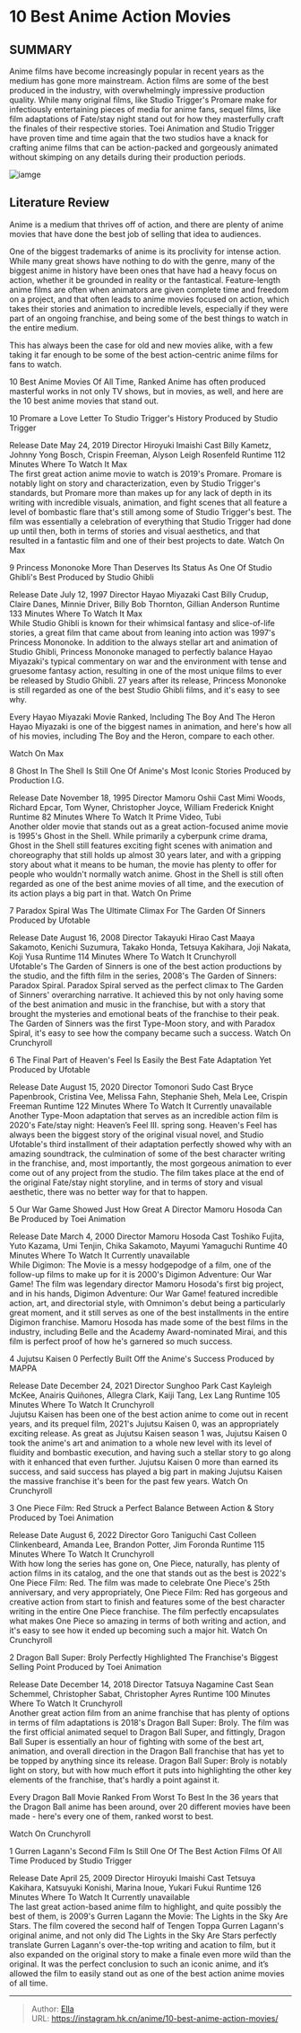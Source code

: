 # 10 Best Anime Action Movies


## SUMMARY 


 Anime films have become increasingly popular in recent years as the medium has gone more mainstream. Action films are some of the best produced in the industry, with overwhelmingly impressive production quality. 
 While many original films, like Studio Trigger&#39;s 
Promare
 make for infectiously entertaining pieces of media for anime fans, sequel films, like film adaptations of 
Fate/stay night
 stand out for how they masterfully craft the finales of their respective stories. 
 Toei Animation and Studio Trigger have proven time and time again that the two studios have a knack for crafting anime films that can be action-packed and gorgeously animated without skimping on any details during their production periods. 

![iamge](https://static1.srcdn.com/wordpress/wp-content/uploads/2024/01/a-collag-style-image-featuring-stills-from-princess-mononoke-the-second-gurren-lagaan-film-and-sakura-from-fatestay-night-heaven-s-feel-3.jpg)

## Literature Review

Anime is a medium that thrives off of action, and there are plenty of anime movies that have done the best job of selling that idea to audiences.




One of the biggest trademarks of anime is its proclivity for intense action. While many great shows have nothing to do with the genre, many of the biggest anime in history have been ones that have had a heavy focus on action, whether it be grounded in reality or the fantastical.
Feature-length anime films are often when animators are given complete time and freedom on a project, and that often leads to anime movies focused on action, which takes their stories and animation to incredible levels, especially if they were part of an ongoing franchise, and being some of the best things to watch in the entire medium.
        

This has always been the case for old and new movies alike, with a few taking it far enough to be some of the best action-centric anime films for fans to watch.
            
 
 10 Best Anime Movies Of All Time, Ranked 
Anime has often produced masterful works in not only TV shows, but in movies, as well, and here are the 10 best anime movies that stand out.












 








 10  Promare a Love Letter To Studio Trigger&#39;s History 
Produced by Studio Trigger
        

 Release Date  May 24, 2019   Director  Hiroyuki Imaishi   Cast  Billy Kametz, Johnny Yong Bosch, Crispin Freeman, Alyson Leigh Rosenfeld   Runtime  112 Minutes   Where To Watch It  Max    
The first great action anime movie to watch is 2019&#39;s Promare. Promare is notably light on story and characterization, even by Studio Trigger&#39;s standards, but Promare more than makes up for any lack of depth in its writing with incredible visuals, animation, and fight scenes that all feature a level of bombastic flare that&#39;s still among some of Studio Trigger&#39;s best. The film was essentially a celebration of everything that Studio Trigger had done up until then, both in terms of stories and visual aesthetics, and that resulted in a fantastic film and one of their best projects to date.
Watch On Max





 9  Princess Mononoke More Than Deserves Its Status As One Of Studio Ghibli&#39;s Best 
Produced by Studio Ghibli
        

 Release Date  July 12, 1997   Director  Hayao Miyazaki   Cast  Billy Crudup, Claire Danes, Minnie Driver, Billy Bob Thornton, Gillian Anderson   Runtime  133 Minutes   Where To Watch It  Max    
While Studio Ghibli is known for their whimsical fantasy and slice-of-life stories, a great film that came about from leaning into action was 1997&#39;s Princess Mononoke. In addition to the always stellar art and animation of Studio Ghibli, Princess Mononoke managed to perfectly balance Hayao Miyazaki&#39;s typical commentary on war and the environment with tense and gruesome fantasy action, resulting in one of the most unique films to ever be released by Studio Ghibli. 27 years after its release, Princess Mononoke is still regarded as one of the best Studio Ghibli films, and it&#39;s easy to see why.
            
 
 Every Hayao Miyazaki Movie Ranked, Including The Boy And The Heron 
Hayao Miyazaki is one of the biggest names in animation, and here&#39;s how all of his movies, including The Boy and the Heron, compare to each other.



Watch On Max





 8  Ghost In The Shell Is Still One Of Anime&#39;s Most Iconic Stories 
Produced by Production I.G.
        

 Release Date  November 18, 1995   Director  Mamoru Oshii   Cast  Mimi Woods, Richard Epcar, Tom Wyner, Christopher Joyce, William Frederick Knight   Runtime  82 Minutes   Where To Watch It  Prime Video, Tubi    
Another older movie that stands out as a great action-focused anime movie is 1995&#39;s Ghost in the Shell. While primarily a cyberpunk crime drama, Ghost in the Shell still features exciting fight scenes with animation and choreography that still holds up almost 30 years later, and with a gripping story about what it means to be human, the movie has plenty to offer for people who wouldn&#39;t normally watch anime. Ghost in the Shell is still often regarded as one of the best anime movies of all time, and the execution of its action plays a big part in that.
Watch On Prime





 7  Paradox Spiral Was The Ultimate Climax For The Garden Of Sinners 
Produced by Ufotable
        

 Release Date  August 16, 2008   Director  Takayuki Hirao   Cast  Maaya Sakamoto, Kenichi Suzumura, Takako Honda, Tetsuya Kakihara, Joji Nakata, Koji Yusa   Runtime  114 Minutes   Where To Watch It  Crunchyroll    
Ufotable&#39;s The Garden of Sinners is one of the best action productions by the studio, and the fifth film in the series, 2008&#39;s The Garden of Sinners: Paradox Spiral. Paradox Spiral served as the perfect climax to The Garden of Sinners&#39; overarching narrative. It achieved this by not only having some of the best animation and music in the franchise, but with a story that brought the mysteries and emotional beats of the franchise to their peak. The Garden of Sinners was the first Type-Moon story, and with Paradox Spiral, it&#39;s easy to see how the company became such a success.
Watch On Crunchyroll





 6  The Final Part of Heaven&#39;s Feel Is Easily the Best Fate Adaptation Yet 
Produced by Ufotable


 







 Release Date  August 15, 2020   Director  Tomonori Sudo   Cast  Bryce Papenbrook, Cristina Vee, Melissa Fahn, Stephanie Sheh, Mela Lee, Crispin Freeman   Runtime  122 Minutes   Where To Watch It  Currently unavailable    
Another Type-Moon adaptation that serves as an incredible action film is 2020&#39;s Fate/stay night: Heaven’s Feel III. spring song. Heaven&#39;s Feel has always been the biggest story of the original visual novel, and Studio Ufotable&#39;s third installment of their adaptation perfectly showed why with an amazing soundtrack, the culmination of some of the best character writing in the franchise, and, most importantly, the most gorgeous animation to ever come out of any project from the studio. The film takes place at the end of the original Fate/stay night storyline, and in terms of story and visual aesthetic, there was no better way for that to happen.





 5  Our War Game Showed Just How Great A Director Mamoru Hosoda Can Be 
Produced by Toei Animation
        

 Release Date  March 4, 2000   Director  Mamoru Hosoda   Cast  Toshiko Fujita, Yuto Kazama, Umi Tenjin, Chika Sakamoto, Mayumi Yamaguchi   Runtime  40 Minutes   Where To Watch It  Currently unavailable    
While Digimon: The Movie is a messy hodgepodge of a film, one of the follow-up films to make up for it is 2000&#39;s Digimon Adventure: Our War Game! The film was legendary director Mamoru Hosoda&#39;s first big project, and in his hands, Digimon Adventure: Our War Game! featured incredible action, art, and directorial style, with Omnimon&#39;s debut being a particularly great moment, and it still serves as one of the best installments in the entire Digimon franchise. Mamoru Hosoda has made some of the best films in the industry, including Belle and the Academy Award-nominated Mirai, and this film is perfect proof of how he&#39;s garnered so much success.





 4  Jujutsu Kaisen 0 Perfectly Built Off the Anime&#39;s Success 
Produced by MAPPA


 







 Release Date  December 24, 2021   Director  Sunghoo Park   Cast  Kayleigh McKee, Anairis Quiñones, Allegra Clark, Kaiji Tang, Lex Lang   Runtime  105 Minutes   Where To Watch It  Crunchyroll    
Jujutsu Kaisen has been one of the best action anime to come out in recent years, and its prequel film, 2021&#39;s Jujutsu Kaisen 0, was an appropriately exciting release. As great as Jujutsu Kaisen season 1 was, Jujutsu Kaisen 0 took the anime&#39;s art and animation to a whole new level with its level of fluidity and bombastic execution, and having such a stellar story to go along with it enhanced that even further. Jujutsu Kaisen 0 more than earned its success, and said success has played a big part in making Jujutsu Kaisen the massive franchise it&#39;s been for the past few years.
Watch On Crunchyroll





 3  One Piece Film: Red Struck a Perfect Balance Between Action &amp; Story 
Produced by Toei Animation
        

 Release Date  August 6, 2022   Director  Goro Taniguchi   Cast  Colleen Clinkenbeard, Amanda Lee, Brandon Potter, Jim Foronda   Runtime  115 Minutes   Where To Watch It  Crunchyroll    
With how long the series has gone on, One Piece, naturally, has plenty of action films in its catalog, and the one that stands out as the best is 2022&#39;s One Piece Film: Red. The film was made to celebrate One Piece&#39;s 25th anniversary, and very appropriately, One Piece Film: Red has gorgeous and creative action from start to finish and features some of the best character writing in the entire One Piece franchise. The film perfectly encapsulates what makes One Piece so amazing in terms of both writing and action, and it&#39;s easy to see how it ended up becoming such a major hit.
Watch On Crunchyroll





 2  Dragon Ball Super: Broly Perfectly Highlighted The Franchise&#39;s Biggest Selling Point 
Produced by Toei Animation
        

 Release Date  December 14, 2018   Director  Tatsuya Nagamine   Cast  Sean Schemmel, Christopher Sabat, Christopher Ayres   Runtime  100 Minutes   Where To Watch It  Crunchyroll    
Another great action film from an anime franchise that has plenty of options in terms of film adaptations is 2018&#39;s Dragon Ball Super: Broly. The film was the first official animated sequel to Dragon Ball Super, and fittingly, Dragon Ball Super is essentially an hour of fighting with some of the best art, animation, and overall direction in the Dragon Ball franchise that has yet to be topped by anything since its release. Dragon Ball Super: Broly is notably light on story, but with how much effort it puts into highlighting the other key elements of the franchise, that&#39;s hardly a point against it.
            
 
 Every Dragon Ball Movie Ranked From Worst To Best 
In the 36 years that the Dragon Ball anime has been around, over 20 different movies have been made - here&#39;s every one of them, ranked worst to best.



Watch On Crunchyroll





 1  Gurren Lagann&#39;s Second Film Is Still One Of The Best Action Films Of All Time 
Produced by Studio Trigger


 







 Release Date  April 25, 2009   Director  Hiroyuki Imaishi   Cast  Tetsuya Kakihara, Katsuyuki Konishi, Marina Inoue, Yukari Fukui   Runtime  126 Minutes   Where To Watch It  Currently unavailable    
The last great action-based anime film to highlight, and quite possibly the best of them, is 2009&#39;s Gurren Lagann the Movie: The Lights in the Sky Are Stars. The film covered the second half of Tengen Toppa Gurren Lagann&#39;s original anime, and not only did The Lights in the Sky Are Stars perfectly translate Gurren Lagann&#39;s over-the-top writing and acation to film, but it also expanded on the original story to make a finale even more wild than the original. It was the perfect conclusion to such an iconic anime, and it’s allowed the film to easily stand out as one of the best action anime movies of all time.  


---

> Author: [Ella](https://instagram.hk.cn/)  
> URL: https://instagram.hk.cn/anime/10-best-anime-action-movies/  

